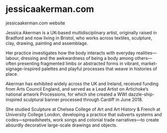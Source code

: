 # jessicaakerman.com
jessicaakerman.com website 

Jessica Akerman is a UK-based multidisciplinary artist, originally raised in Bradford and now living in Bristol, who works across textiles, sculpture, clay, drawing, painting and assemblage.

Her practice investigates how the body interacts with everyday realities—labour, dressing and the awkwardness of being a body among others—often presenting fragmented limbs or abstracted forms in vibrant, market-signage-inspired palettes and playful processes that weave in histories of place.

Akerman has exhibited widely across the UK and Ireland, received funding from Arts Council England, and served as a Lead Artist on Artichoke’s national artwork Processions, for which she created a WWI dazzle-ship-inspired sculptural banner processed through Cardiff in June 2018.

She studied Sculpture at Chelsea College of Art and Art History & French at University College London, developing a practice that subverts systems and codes—spreadsheets, work songs and colonial trade narratives—to create absurdly decorative large-scale drawings and objects.
